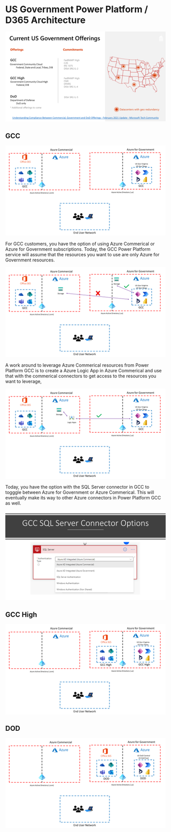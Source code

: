 # US Government Power Platform / D365 Architecture

![Gov Cloud Overview](files/Slide1.PNG)

## GCC
![GCC Overview](files/Slide2.PNG)

For GCC customers, you have the option of using Azure Commerical or Azure for Government subscriptions.  Today, the GCC Power Platform service will assume that the resources you want to use are only Azure for Government resources.

![GCC Connectors](files/Slide5.PNG)

A work around to leverage Azure Commerical resources from Power Platform GCC is to create a Azure Logic App in Azure Commerical and use that with the commerical connectors to get access to the resources you want to leverage,

![GCC Connector Work Around](files/Slide6.PNG)

Today, you have the option with the SQL Server connector in GCC to togggle between Azure for Government or Azure Commerical.  This will eventually make its way to other Azure connectors in Power Platform GCC as well.

![GCC SQL Server Connector](files/Slide7.PNG)

## GCC High
![GCC High Overview](files/Slide3.PNG)

## DOD
![DOD Overview](files/Slide4.PNG)
